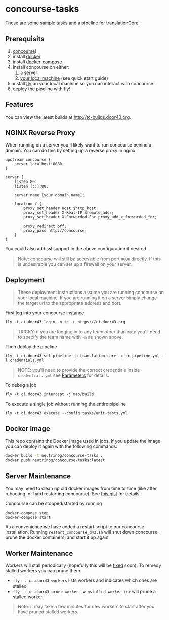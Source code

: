 # concourse-tasks

These are some sample tasks and a pipeline for translationCore.

## Prerequisits

1. [concourse](https://concourse-ci.org/)!
1. install [docker](https://docs.docker.com/install/linux/docker-ce/ubuntu/#set-up-the-repository)
1. install [docker-compose](https://docs.docker.com/compose/install/)
1. install concourse on either:
   1. [a server](https://github.com/concourse/concourse-docker)
   1. [your local machine](https://concourse-ci.org/) (see quick start guide)
1. install [fly](https://github.com/concourse/concourse/releases) on your local machine so you can interact with concourse.
1. deploy the pipeline with fly!

## Features

You can view the latest builds at http://tc-builds.door43.org.

## NGINX Reverse Proxy

When running on a server you'll likely want to run concourse behind a domain. You can do this by setting up a reverse proxy in nginx.

```
upstream concourse {
	server localhost:8080;
}

server {
	listen 80:
	listen [::]:80;

	server_name [your.domain.name];

	location / {
		proxy_set_header Host $http_host;
		proxy_set_header X-Real-IP $remote_addr;
		proxy_set_header X-Forwarded-For proxy_add_x_forwarded_for;

		proxy_redirect off;
		proxy_pass http://concourse;
	}
}
```
You could also add ssl support in the above configuration if desired.

> Note: concourse will still be accessible from port `8080` directly. If this is undesirable you can set up a firewall on your server.

## Deployment

> These deployment instructions assume you are running concourse on your local machine.
> If you are running it on a server simply change the target url to the appropriate address and port.

First log into your concourse instance
```
fly -t ci.door43 login -n tc -c https://ci.door43.org
```
> TRICKY: if you are logging in to any team other than `main` you'll need to specify the team name
> with `-n` as shown above.

Then deploy the pipeline
```
fly -t ci.door43 set-pipeline -p translation-core -c tc-pipeline.yml -l credentials.yml
```

> NOTE: you'll need to provide the correct credentials inside `credentials.yml` see [Parameters](https://concoursetutorial.com/basics/parameters/) for details.

To debug a job
```
fly -t ci.door43 intercept -j map/build
```

To execute a single job without running the entire pipeline
```
fly -t ci.door43 execute --config tasks/unit-tests.yml
```

## Docker Image

This repo contains the Docker image used in jobs.
If you update the image you can deploy it again with the following commands:

```bash
docker build -t neutrinog/concourse-tasks .
docker push neutrinog/concourse-tasks:latest
```

## Server Maintenance

You may need to clean up old docker images from time to time (like after rebooting, or hard restarting concourse).
See [this gist](https://gist.github.com/bastman/5b57ddb3c11942094f8d0a97d461b430) for details.

Concourse can be stopped/started by running
```
docker-compose stop
docker-compose start
```

As a convenience we have added a restart script to our concourse installation. Running `restart_concourse_d43.sh` will shut down concourse, prune the docker containers, and start it up again.

## Worker Maintenance

Workers will stall periodically (hopefully this will be [fixed](https://github.com/concourse/concourse/issues/1457) soon).
To remedy stalled workers you can prune them.

* `fly -t ci.door43 workers` lists workers and indicates which ones are stalled
* `fly -t ci.door43 prune-worker -w <stalled-worker-id>` will prune a stalled worker.

> Note: it may take a few minutes for new workers to start after you have pruned stalled workers.
